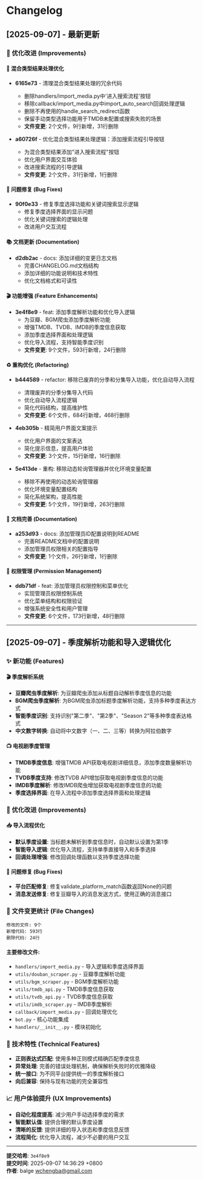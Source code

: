 # Changelog

## [2025-09-07] - 最新更新

### 🔧 优化改进 (Improvements)

#### 🎯 混合类型结果处理优化
- **6165e73** - 清理混合类型结果处理的冗余代码
  - 删除handlers/import_media.py中'进入搜索流程'按钮
  - 移除callback/import_media.py中import_auto_search回调处理逻辑
  - 删除不再使用的handle_search_redirect函数
  - 保留手动类型选择功能用于TMDB未配置或搜索失败的场景
  - **文件变更**: 2个文件，9行新增，31行删除

- **a60726f** - 优化混合类型结果处理逻辑：添加搜索流程引导按钮
  - 为混合类型结果添加"进入搜索流程"按钮
  - 优化用户界面交互体验
  - 改进搜索流程的引导逻辑
  - **文件变更**: 2个文件，31行新增，1行删除

#### 🐛 问题修复 (Bug Fixes)
- **90f0e33** - 修复季度选择功能和关键词搜索显示逻辑
  - 修复季度选择界面的显示问题
  - 优化关键词搜索的逻辑处理
  - 改进用户交互流程

#### 📚 文档更新 (Documentation)
- **d2db2ac** - docs: 添加详细的变更日志文档
  - 完善CHANGELOG.md文档结构
  - 添加详细的功能说明和技术特性
  - 优化文档格式和可读性

#### 🎬 功能增强 (Feature Enhancements)
- **3e4f8e9** - feat: 添加季度解析功能和优化导入逻辑
  - 为豆瓣、BGM爬虫添加季度解析功能
  - 增强TMDB、TVDB、IMDB的季度信息获取
  - 添加季度选择界面和处理逻辑
  - 优化导入流程，支持智能季度识别
  - **文件变更**: 9个文件，593行新增，24行删除

#### ♻️ 重构优化 (Refactoring)
- **b444589** - refactor: 移除已废弃的分季和分集导入功能，优化自动导入流程
  - 清理废弃的分季分集导入代码
  - 优化自动导入流程逻辑
  - 简化代码结构，提高维护性
  - **文件变更**: 6个文件，684行新增，468行删除

- **4eb305b** - 精简用户界面文案提示
  - 优化用户界面的文案表达
  - 简化提示信息，提高用户体验
  - **文件变更**: 3个文件，15行新增，16行删除

- **5e413de** - 重构: 移除动态轮询管理器并优化环境变量配置
  - 移除不再使用的动态轮询管理器
  - 优化环境变量配置结构
  - 简化系统架构，提高性能
  - **文件变更**: 5个文件，19行新增，263行删除

#### 📖 文档完善 (Documentation)
- **a253d93** - docs: 添加管理员ID配置说明到README
  - 完善README文档中的配置说明
  - 添加管理员权限相关的配置指导
  - **文件变更**: 1个文件，26行新增，1行删除

#### 👑 权限管理 (Permission Management)
- **ddb71df** - feat: 添加管理员权限控制和菜单优化
  - 实现管理员权限控制系统
  - 优化菜单结构和权限验证
  - 增强系统安全性和用户管理
  - **文件变更**: 6个文件，173行新增，48行删除

---

## [2025-09-07] - 季度解析功能和导入逻辑优化

### ✨ 新功能 (Features)

#### 🎬 季度解析系统
- **豆瓣爬虫季度解析**: 为豆瓣爬虫添加从标题自动解析季度信息的功能
- **BGM爬虫季度解析**: 为BGM爬虫添加标题季度解析功能，支持多种季度表达方式
- **智能季度识别**: 支持识别"第二季"、"第2季"、"Season 2"等多种季度表达格式
- **中文数字转换**: 自动将中文数字（一、二、三等）转换为阿拉伯数字

#### 📺 电视剧季度管理
- **TMDB季度信息**: 增强TMDB API获取电视剧详细信息，添加季度数量解析功能
- **TVDB季度支持**: 修改TVDB API增加获取电视剧季度信息的功能
- **IMDB季度解析**: 修改IMDB爬虫增加获取电视剧季度信息的功能
- **季度选择界面**: 在导入流程中添加季度选择界面和处理逻辑

### 🔧 优化改进 (Improvements)

#### 📥 导入流程优化
- **默认季度设置**: 当标题未解析到季度信息时，自动默认设置为第1季
- **智能导入逻辑**: 优化导入流程，支持单季直接导入和多季选择
- **回调处理增强**: 修改回调处理函数以支持季度选择功能

#### 🐛 问题修复 (Bug Fixes)
- **平台匹配修复**: 修复validate_platform_match函数返回None的问题
- **消息发送修复**: 修复豆瓣导入的消息发送方式，使用正确的消息接口

### 📁 文件变更统计 (File Changes)

```
修改的文件: 9个
新增代码: 593行
删除代码: 24行
```

#### 主要修改文件:
- `handlers/import_media.py` - 导入逻辑和季度选择界面
- `utils/douban_scraper.py` - 豆瓣季度解析功能
- `utils/bgm_scraper.py` - BGM季度解析功能
- `utils/tmdb_api.py` - TMDB季度信息获取
- `utils/tvdb_api.py` - TVDB季度信息获取
- `utils/imdb_scraper.py` - IMDB季度解析
- `callback/import_media.py` - 回调处理优化
- `bot.py` - 核心功能集成
- `handlers/__init__.py` - 模块初始化

### 🎯 技术特性 (Technical Features)

- **正则表达式匹配**: 使用多种正则模式精确匹配季度信息
- **异常处理**: 完善的错误处理机制，确保解析失败时的优雅降级
- **统一接口**: 为不同平台提供统一的季度解析接口
- **向后兼容**: 保持与现有功能的完全兼容性

### 📈 用户体验提升 (UX Improvements)

- **自动化程度提高**: 减少用户手动选择季度的需求
- **智能默认值**: 提供合理的默认季度设置
- **清晰的反馈**: 提供详细的导入状态和季度信息反馈
- **流程简化**: 优化导入流程，减少不必要的用户交互

---

**提交哈希**: `3e4f8e9`  
**提交时间**: 2025-09-07 14:36:29 +0800  
**作者**: balge <wchengba@gmail.com>